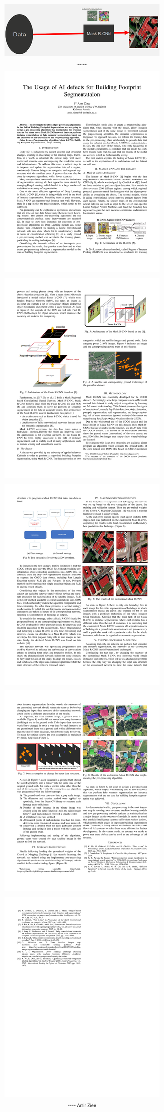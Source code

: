<p align="center">
<img src="./img/1.gif" alt="paper" />
<p align="center">
-----
<p align="center">
<img src="./img/fig1.jpg" alt="paper" />
<p align="center">
<p align="center">
<img src="./img/fig2.jpg" alt="paper" />
<p align="center">
<p align="center">
<img src="./img/fig3.jpg" alt="paper" />
<p align="center">
<p align="center">
<img src="./img/fig4.jpg" alt="paper" />
<p align="center">
<p align="center">
<img src="./img/fig5.jpg" alt="paper" />
<p align="center">
----
  Amir Ziee

